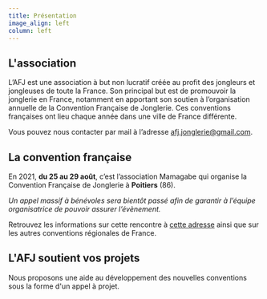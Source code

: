 ```yaml
---
title: Présentation
image_align: left
column: left
---
```


## L'association

L’AFJ est une association à but non lucratif créée au profit des jongleurs et
jongleuses de toute la France. Son principal but est de promouvoir la jonglerie
en France, notamment en apportant son soutien à l’organisation annuelle de la
Convention Française de Jonglerie. Ces conventions françaises ont lieu chaque
année dans une ville de France différente.


Vous pouvez nous contacter par mail à l’adresse [afj.jonglerie@gmail.com](mailto:afj.jonglerie@gmail.com).

## La convention française

En 2021, **du 25 au 29 août**, c’est l’association Mamagabe qui organise la
Convention Française de Jonglerie à **Poitiers** (86).

*Un appel massif à bénévoles sera bientôt passé afin de garantir à l’équipe organisatrice de pouvoir assurer l’évènement.*

Retrouvez les informations sur cette rencontre à [cette adresse](https://www.facebook.com/groups/132641280106271/) ainsi que sur les
autres conventions régionales de France.

## L'AFJ soutient vos projets

Nous proposons une aide au développement des nouvelles conventions sous la forme
d'un appel à projet.
